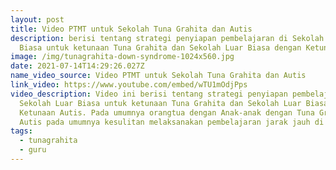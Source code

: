 ```yaml
---
layout: post
title: Video PTMT untuk Sekolah Tuna Grahita dan Autis
description: berisi tentang strategi penyiapan pembelajaran di Sekolah Luar
  Biasa untuk ketunaan Tuna Grahita dan Sekolah Luar Biasa dengan Ketunaan Autis
image: /img/tunagrahita-down-syndrome-1024x560.jpg
date: 2021-07-14T14:29:26.027Z
name_video_source: Video PTMT untuk Sekolah Tuna Grahita dan Autis
link_video: https://www.youtube.com/embed/wTU1mOdjPps
video_description: Video ini berisi tentang strategi penyiapan pembelajaran di
  Sekolah Luar Biasa untuk ketunaan Tuna Grahita dan Sekolah Luar Biasa dengan
  Ketunaan Autis. Pada umumnya orangtua dengan Anak-anak dengan Tuna Grahita dan
  Autis pada umumnya kesulitan melaksanakan pembelajaran jarak jauh di rumah.
tags:
  - tunagrahita
  - guru
---
```


